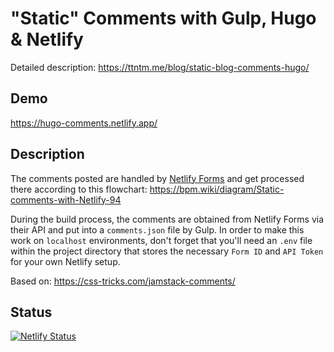 # "Static" Comments with Gulp, Hugo & Netlify

Detailed description: https://ttntm.me/blog/static-blog-comments-hugo/

## Demo

https://hugo-comments.netlify.app/

## Description

The comments posted are handled by [Netlify Forms](https://www.netlify.com/docs/form-handling/) and get processed there according to this flowchart: https://bpm.wiki/diagram/Static-comments-with-Netlify-94

During the build process, the comments are obtained from Netlify Forms via their API and put into a `comments.json` file by Gulp. In order to make this work on `localhost` environments, don't forget that you'll need an `.env` file within the project directory that stores the necessary `Form ID` and `API Token` for your own Netlify setup.

Based on: https://css-tricks.com/jamstack-comments/

## Status

[![Netlify Status](https://api.netlify.com/api/v1/badges/6a5bdcb6-71ef-444b-93fc-afcc2fea774c/deploy-status)](https://app.netlify.com/sites/hugo-comments/deploys)
